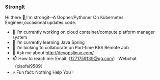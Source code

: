 ### StrongIt
Hi there 👋,I'm strongit--A Gopher/Pythoner On Kubernetes Engineer,occasional updates code.


- 🔭 I’m currently working on cloud container/compute platform manager system
- 🌱 I’m currently learning Java Spring
- 👯 I’m looking to collaborate on Part-time K8S Remote Job
- 💬 Ask me about http://devopslinux.com/
- 📫 How to reach me: Email（1271759139@qq.com） Webchat（xiaofei9509）
- ⚡ Fun fact: Nothing Help You！

<!--
**strongit/strongit** is a ✨ _special_ ✨ repository because its `README.md` (this file) appears on your GitHub profile.

Here are some ideas to get you started:

- 🔭 I’m currently working on ...
- 🌱 I’m currently learning ...
- 👯 I’m looking to collaborate on ...
- 🤔 I’m looking for help with ...
- 💬 Ask me about ...
- 📫 How to reach me: ...
- 😄 Pronouns: ...
- ⚡ Fun fact: ...
-->
